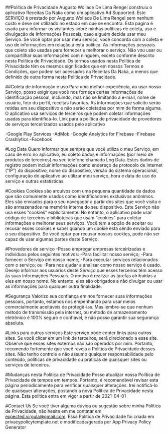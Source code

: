 ##Política de Privacidade
Augusto Wollace De Lima Rengel construiu o aplicativo Receitas Da Naka como um aplicativo Ad Supported. Este SERVIÇO é prestado por Augusto Wollace De Lima Rengel sem nenhum custo e deve ser utilizado no estado em que se encontra.
Esta página é usada para informar os visitantes sobre minhas políticas de coleta, uso e divulgação de Informações Pessoais, caso alguém decida usar meu Serviço.
Se você optar por usar meu serviço, você concorda com a coleta e uso de informações em relação a esta política. As informações pessoais que coleto são usadas para fornecer e melhorar o serviço. Não vou usar ou compartilhar suas informações com ninguém, exceto conforme descrito nesta Política de Privacidade.
Os termos usados nesta Política de Privacidade têm os mesmos significados que em nossos Termos e Condições, que podem ser acessados na Receitas Da Naka, a menos que definido de outra forma nesta Política de Privacidade.
 
##Coleta de informação e uso
Para uma melhor experiência, ao usar nosso Serviço, posso exigir que você nos forneça certas informações de identificação pessoal, incluindo, mas não se limitando a e-mail, nome de usuário, foto do perfil, receitas favoritas. As informações que solicito serão retidas em seu dispositivo e não serão coletadas por mim de forma alguma.
O aplicativo usa serviços de terceiros que podem coletar informações usadas para identificá-lo.
Link para a política de privacidade de provedores de serviços terceirizados usados ​​pelo aplicativo
 
-Google Play Services
-AdMob
-Google Analytics for Firebase
-Firebase Crashlytics
-Facebook

#Log Data
Quero informar que sempre que você utiliza o meu Serviço, em caso de erro no aplicativo, eu coleto dados e informações (por meio de produtos de terceiros) no seu telefone chamado Log Data. Estes dados de registro podem incluir informações como endereço de protocolo de Internet ("IP") do dispositivo, nome do dispositivo, versão do sistema operacional, configuração do aplicativo ao utilizar meu serviço, hora e data de uso do serviço e outras estatísticas.
 
#Cookies
Cookies são arquivos com uma pequena quantidade de dados que são comumente usados ​​como identificadores exclusivos anônimos. Eles são enviados para o seu navegador a partir dos sites que você visita e são armazenados na memória interna do seu dispositivo.
Este Serviço não usa esses “cookies” explicitamente. No entanto, o aplicativo pode usar código de terceiros e bibliotecas que usam “cookies” para coletar informações e melhorar seus serviços. Você tem a opção de aceitar ou recusar esses cookies e saber quando um cookie está sendo enviado para o seu dispositivo. Se você optar por recusar nossos cookies, pode não ser capaz de usar algumas partes deste Serviço.
 
#Provedores de serviço
-Posso empregar empresas terceirizadas e indivíduos pelos seguintes motivos:
-Para facilitar nosso serviço;
-Para fornecer o Serviço em nosso nome;
-Para executar serviços relacionados com o serviço; ou
-Para nos ajudar a analisar como nosso serviço é usado.
Desejo informar aos usuários deste Serviço que esses terceiros têm acesso às suas Informações Pessoais. O motivo é realizar as tarefas atribuídas a eles em nosso nome. No entanto, eles são obrigados a não divulgar ou usar as informações para qualquer outra finalidade.
 
#Segurança
Valorizo sua confiança em nos fornecer suas informações pessoais, portanto, estamos nos empenhando para usar meios comercialmente aceitáveis de protegê-las. Mas lembre-se que nenhum método de transmissão pela internet, ou método de armazenamento eletrônico é 100% seguro e confiável, e não posso garantir sua segurança absoluta.
 
#Links para outros serviços
Este serviço pode conter links para outros sites. Se você clicar em um link de terceiros, será direcionado a esse site. Observe que esses sites externos não são operados por mim. Portanto, recomendo fortemente que você reveja a Política de Privacidade desses sites. Não tenho controle e não assumo qualquer responsabilidade pelo conteúdo, políticas de privacidade ou práticas de quaisquer sites ou serviços de terceiros.
 
#Mudanças nesta Política de Privacidade
Posso atualizar nossa Política de Privacidade de tempos em tempos. Portanto, é recomendável revisar esta página periodicamente para verificar quaisquer alterações. Irei notificá-lo de quaisquer alterações, postando a nova Política de Privacidade nesta página.
Esta política entra em vigor a partir de 2021-04-01

#Contact Us
Se você tiver alguma dúvida ou sugestão sobre minha Política de Privacidade, não hesite em me contatar em expected.virgula@gmail.com.
Essa Política de Privacidade foi criada em privacypolicytemplate.net e modificada/gerada por App Privacy Policy Generator
